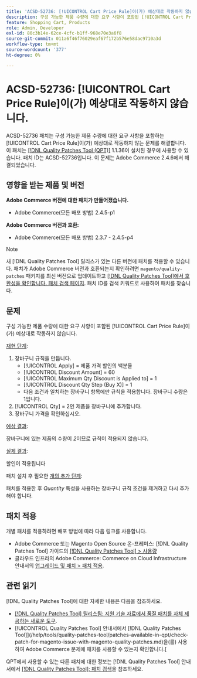 ```yaml
---
title: 'ACSD-52736: [!UICONTROL Cart Price Rule]이(가) 예상대로 작동하지 않습니다.'
description: 구성 가능한 제품 수량에 대한 요구 사항이 포함된 [!UICONTROL Cart Price Rule]이(가) 예상대로 작동하지 않는 Adobe Commerce 문제를 해결하려면 ACSD-52736 패치를 적용하십시오.
feature: Shopping Cart, Products
role: Admin, Developer
exl-id: 80c3b14e-62ce-4cfc-b1ff-968e70e3a6f8
source-git-commit: 011a6f46f76029eaf67f172b576e58dac9710a3d
workflow-type: tm+mt
source-wordcount: '377'
ht-degree: 0%

---
```


# ACSD-52736: [!UICONTROL Cart Price Rule]이(가) 예상대로 작동하지 않습니다.

ACSD-52736 패치는 구성 가능한 제품 수량에 대한 요구 사항을 포함하는 [!UICONTROL Cart Price Rule]이(가) 예상대로 작동하지 않는 문제를 해결합니다. 이 패치는 [[!DNL Quality Patches Tool (QPT)]](https://experienceleague.adobe.com/en/docs/commerce-operations/tools/quality-patches-tool/quality-patches-tool-to-self-serve-quality-patches) 1.1.36이 설치된 경우에 사용할 수 있습니다. 패치 ID는 ACSD-52736입니다. 이 문제는 Adobe Commerce 2.4.6에서 해결되었습니다.

## 영향을 받는 제품 및 버전

**Adobe Commerce 버전에 대한 패치가 만들어졌습니다.**

* Adobe Commerce(모든 배포 방법) 2.4.5-p1

**Adobe Commerce 버전과 호환:**

* Adobe Commerce(모든 배포 방법) 2.3.7 - 2.4.5-p4

>[!NOTE]
>
>새 [!DNL Quality Patches Tool] 릴리스가 있는 다른 버전에 패치를 적용할 수 있습니다. 패치가 Adobe Commerce 버전과 호환되는지 확인하려면 `magento/quality-patches` 패키지를 최신 버전으로 업데이트하고 [[!DNL Quality Patches Tool]에서 호환성을 확인합니다. 패치 검색 페이지](https://experienceleague.adobe.com/tools/commerce-quality-patches/index.html). 패치 ID를 검색 키워드로 사용하여 패치를 찾습니다.

## 문제

구성 가능한 제품 수량에 대한 요구 사항이 포함된 [!UICONTROL Cart Price Rule]이(가) 예상대로 작동하지 않습니다.

<u>재현 단계</u>:

1. 장바구니 규칙을 만듭니다.
   * [!UICONTROL Apply] = 제품 가격 할인의 백분율
   * [!UICONTROL Discount Amount] = 60
   * [!UICONTROL Maximum Qty Discount is Applied to] = 1
   * [!UICONTROL Discount Qty Step (Buy X)] = 1
   * 다음 조건과 일치하는 장바구니 항목에만 규칙을 적용합니다. 장바구니 수량은 1입니다.
2. [!UICONTROL Qty] = 2인 제품을 장바구니에 추가합니다.
3. 장바구니 가격을 확인하십시오.

<u>예상 결과</u>:

장바구니에 있는 제품의 수량이 *2*&#x200B;이므로 규칙이 적용되지 않습니다.

<u>실제 결과</u>:

할인이 적용됩니다

패치 설치 후 필요한 <u>개의 추가 단계</u>:

패치를 적용한 후 *Quantity* 특성을 사용하는 장바구니 규칙 조건을 제거하고 다시 추가해야 합니다.

## 패치 적용

개별 패치를 적용하려면 배포 방법에 따라 다음 링크를 사용합니다.

* Adobe Commerce 또는 Magento Open Source 온-프레미스: [!DNL Quality Patches Tool] 가이드의 [[!DNL Quality Patches Tool] > 사용량](/help/tools/quality-patches-tool/usage.md)
* 클라우드 인프라의 Adobe Commerce: Commerce on Cloud Infrastructure 안내서의 [업그레이드 및 패치 > 패치 적용](https://experienceleague.adobe.com/docs/commerce-cloud-service/user-guide/develop/upgrade/apply-patches.html).

## 관련 읽기

[!DNL Quality Patches Tool]에 대한 자세한 내용은 다음을 참조하세요.

* [[!DNL Quality Patches Tool] 릴리스됨: 지원 기술 자료에서 품질 패치를 자체 제공하는 새로운 도구](https://experienceleague.adobe.com/en/docs/commerce-operations/tools/quality-patches-tool/quality-patches-tool-to-self-serve-quality-patches).
* [!UICONTROL Quality Patches Tool] 안내서에서  [!DNL Quality Patches Tool]](/help/tools/quality-patches-tool/patches-available-in-qpt/check-patch-for-magento-issue-with-magento-quality-patches.md)을(를) 사용하여 Adobe Commerce 문제에 패치를 사용할 수 있는지 확인합니다.[


QPT에서 사용할 수 있는 다른 패치에 대한 정보는 [!DNL Quality Patches Tool] 안내서에서 [[!DNL Quality Patches Tool]: 패치 검색](https://experienceleague.adobe.com/tools/commerce-quality-patches/index.html)을 참조하세요.
